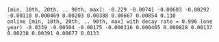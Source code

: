 
    [min, 10th, 20th, .. 90th, max]: -0.229 -0.00741 -0.00603 -0.00292 -0.00110 0.000469 0.00203 0.00388 0.00667 0.00854 0.110
    online [min, 10th, 20th, .. 90th, max] with decay rate = 0.996 (one year) -0.0339 -0.00504 -0.00175 -0.000316 0.000465 0.000828 0.00137 0.00238 0.00391 0.00677 0.0133